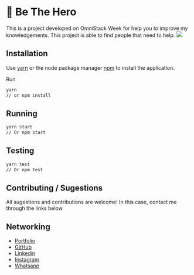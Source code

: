 # :newspaper: Be The Hero
  
This is a project developed on OmniStack Week for help you to improve my knowledgements. This project is able to find people that need to help.
 ![](https://i.imgur.com/OaNPY54.png)

## Installation

Use [yarn](https://classic.yarnpkg.com/pt-BR/docs/install/#debian-stable) or the node package manager [npm](https://www.npmjs.com/get-npm) to install the application.

Run
```bash
yarn
// or npm install
```

## Running

```bash
yarn start
// Or npm start
```

## Testing

```bash
yarn test
// Or npm test
```

## Contributing / Sugestions
All sugestions and contributions are welcome! In this case, contact me through the links below

## Networking
- [Portfolio](https://moesiomarcelino.com)
- [GitHub](https://github.com/MoesioMarcelino)
- [Linkedin](https://br.linkedin.com/in/mo%C3%A9sio-marcelino-2348a5152)
- [Instagram](https://www.instagram.com/moesiomarcelino/)
- [Whatsapp](https://wa.me/5588997129443?text=Ol%C3%A1,%20Mo%C3%A9sio!%20)
